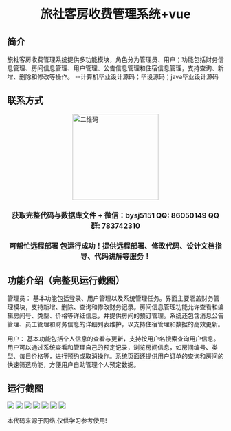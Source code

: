 <p><h1 align="center">旅社客房收费管理系统+vue</h1></p>

## 简介
旅社客房收费管理系统提供多功能模块，角色分为管理员、用户；功能包括财务信息管理、房间信息管理、用户管理、公告信息管理和住宿信息管理，支持查询、新增、删除和修改等操作。    --计算机毕业设计源码；毕设源码；java毕业设计源码


## 联系方式
<img src="https://bs-1329754181.cos.ap-shanghai.myqcloud.com/wx.jpg" alt="二维码" style="display: block; margin: 0 auto;" width="200px">
<p><h3 align="center">获取完整代码与数据库文件 + 微信：bysj5151 QQ: 86050149 QQ群: 783742310</h3></p>
<p><h3 align="center">可帮忙远程部署 包运行成功！提供远程部署、修改代码、设计文档指导、代码讲解等服务！</h3></p>

## 功能介绍（完整见运行截图）
管理员： 基本功能包括登录、用户管理以及系统管理任务。界面主要涵盖财务管理模块，支持新增、删除、查询和修改财务记录。房间信息管理功能允许查看和编辑房间号、类型、价格等详细信息，并提供房间的预订管理。系统还包含消息公告管理、员工管理和财务信息的详细列表维护，以支持住宿管理和数据的高效更新。

用户： 基本功能包括个人信息的查看与更新，支持按用户名搜索查询用户信息。用户可以通过系统查看和管理自己的预定记录，浏览房间信息，如房间编号、类型、每日价格等，进行预约或取消操作。系统页面还提供用户订单的查询和房间的快速筛选功能，方便用户自助管理个人预定数据。


## 运行截图
![](https://bs-1329754181.cos.ap-shanghai.myqcloud.com/ssm/LodgingRoomChargeManagementSystem/img/001.jpg)
![](https://bs-1329754181.cos.ap-shanghai.myqcloud.com/ssm/LodgingRoomChargeManagementSystem/img/002.jpg)
![](https://bs-1329754181.cos.ap-shanghai.myqcloud.com/ssm/LodgingRoomChargeManagementSystem/img/003.jpg)
![](https://bs-1329754181.cos.ap-shanghai.myqcloud.com/ssm/LodgingRoomChargeManagementSystem/img/004.jpg)
![](https://bs-1329754181.cos.ap-shanghai.myqcloud.com/ssm/LodgingRoomChargeManagementSystem/img/005.jpg)
![](https://bs-1329754181.cos.ap-shanghai.myqcloud.com/ssm/LodgingRoomChargeManagementSystem/img/006.jpg)
![](https://bs-1329754181.cos.ap-shanghai.myqcloud.com/ssm/LodgingRoomChargeManagementSystem/img/007.jpg)

<p>本代码来源于网络,仅供学习参考使用!</p>
